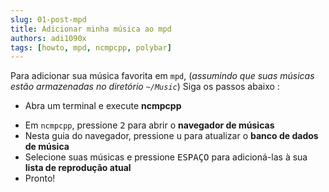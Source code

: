 ```yaml
---
slug: 01-post-mpd
title: Adicionar minha música ao mpd
authors: adi1090x
tags: [howto, mpd, ncmpcpp, polybar]
---
```


Para adicionar sua música favorita em `mpd`, (*assumindo que suas músicas estão armazenadas no diretório `~/Music`*) Siga os passos abaixo :

- Abra um terminal e execute **ncmpcpp**
<!--truncate-->
- Em `ncmpcpp`, pressione <kbd>2</kbd> para abrir o **navegador de músicas**
- Nesta guia do navegador, pressione <kbd>u</kbd> para atualizar o **banco de dados de música**
- Selecione suas músicas e pressione <kbd>ESPAÇO</kbd> para adicioná-las à sua **lista de reprodução atual**
- Pronto!
